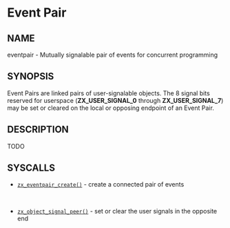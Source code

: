 # Event Pair

## NAME

eventpair - Mutually signalable pair of events for concurrent programming

## SYNOPSIS

Event Pairs are linked pairs of user-signalable objects. The 8 signal
bits reserved for userspace (**ZX_USER_SIGNAL_0** through
**ZX_USER_SIGNAL_7**) may be set or cleared on the local or opposing
endpoint of an Event Pair.

## DESCRIPTION

TODO

## SYSCALLS

 - [`zx_eventpair_create()`] - create a connected pair of events

<br>

 - [`zx_object_signal_peer()`] - set or clear the user signals in the opposite end

[`zx_eventpair_create()`]: ../syscalls/eventpair_create.md
[`zx_object_signal_peer()`]: ../syscalls/object_signal.md
